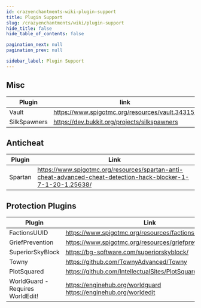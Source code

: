 ```yaml
---
id: crazyenchantments-wiki-plugin-support
title: Plugin Support
slug: /crazyenchantments/wiki/plugin-support
hide_title: false
hide_table_of_contents: false

pagination_next: null
pagination_prev: null

sidebar_label: Plugin Support
---
```

## Misc
| Plugin       | link                                            |
| -------------|-------------------------------------------------|
| Vault        | https://www.spigotmc.org/resources/vault.34315/ |
| SilkSpawners | https://dev.bukkit.org/projects/silkspawners    |

## Anticheat 
| Plugin       |  Link                                                                                                        |
|--------------|--------------------------------------------------------------------------------------------------------------|
| Spartan      | https://www.spigotmc.org/resources/spartan-anti-cheat-advanced-cheat-detection-hack-blocker-1-7-1-20-1.25638/|

## Protection Plugins
| Plugin                           | Link                                                                                 |
|----------------------------------|--------------------------------------------------------------------------------------|
| FactionsUUID                     | https://www.spigotmc.org/resources/factionsuuid.1035/                                |
| GriefPrevention                  | https://www.spigotmc.org/resources/griefprevention.1884/                             |
| SuperiorSkyBlock                 | https://bg-software.com/superiorskyblock/                                            |
| Towny                            | https://github.com/TownyAdvanced/Towny                                               |
| PlotSquared                      | https://github.com/IntellectualSites/PlotSquared/                                    |
| WorldGuard - Requires WorldEdit! | https://enginehub.org/worldguard https://enginehub.org/worldedit                     |